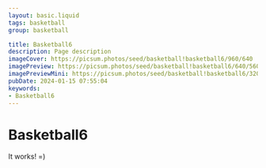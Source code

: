 ```yaml
---
layout: basic.liquid
tags: basketball
group: basketball

title: Basketball6
description: Page description
imageCover: https://picsum.photos/seed/basketball!basketball6/960/640
imagePreview: https://picsum.photos/seed/basketball!basketball6/640/560
imagePreviewMini: https://picsum.photos/seed/basketball!basketball6/320/240
pubDate: 2024-01-15 07:55:04
keywords:
- Basketball6
---
```


# Basketball6

It works! =)
